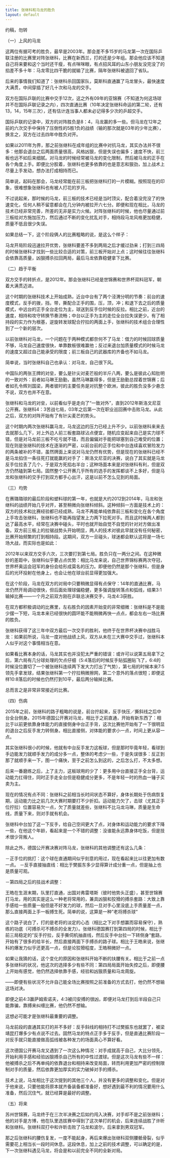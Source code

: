```yaml
---
title: 张继科和马龙的胜负
layout: default
---
```


约稿，勿转

（一）上风的马龙

这两位有据可考的胜负，最早是2003年。那会差不多15岁的马龙第一次在国际乒联注册的比赛里对阵张继科，比赛在新西兰，打的还是少年组。那会他应该不知道自己将来要和这个当时还干瘦，有点咪咪眼，有点招风耳的山东小朋友没完没了的掐差不多十年：马龙零比四干脆的就输了比赛，隔年张继科被退回了省队。

后来的事情我们知道了：张继科杀回国家队，莫斯科直通赢了马龙冒头，最快速度大满贯，中间穿插了好几十次和马龙的交手。

双方在国际乒联的比赛中交手12次，这之外有09年的亚锦赛（不知道为何这场球并不在国际乒联记录之内），四次直通比赛（10年决定张继科命运的第二轮，还有13，14，15年三次），还有估计连当事人都未必记得多少次的乒超交手。

国际乒联的记录中，双方的对阵胜负是8：4，马龙赢的多一些。但马龙在12年之前的六次交手中保持了压倒性的5胜1负的战绩（输的那次就是03年的少年比赛），换言之，双方在过去四年中胜负对开。

如果以2011年为界，那之前张继科在成年组的比赛中对抗马龙，其实办法并不很多：他那会退台之后两面质量很高，风格凶狠，但是失误也偏多；速度不快，前三板也远不如后来细腻。对马龙的时候经常被马龙的变化限制，然后被马龙的正手在各个角度上手。即便比分胶着，张继科也更多依靠的也是意志和狠劲，加上战术上尽量上手发动，想办法打成相持而已。

简单说，起码在那会，马龙经常能在前三板把张继科打的一片模糊。按照现在的印象，很难想象张继科也有被人打花的岁月。

不过说起来，那时候的马龙，前三板的技术已经是当时顶尖，配合着没完没了的快速变化，任何人稍不留意都会在几分钟内被拉开六七分。即便和现在相比，马龙的技术已经非常完善，所差的无非是实力火候。对阵张继科的时候，他也尽量通过前三板给对方施加压力，然后通过不断的变化扰乱对手，相持段马龙风格更加稳健，质量不低且很少失误。

如果总结一下，这个阶段俩人的比赛粗略的说，是这么个样子：

马龙开局阶段迅速拉开优势，张继科要差不多到两局之后才缓过劲来；打到三四局的时候张继科才找到一些比较合适的对策，前三板开始对上点；这时候往往张继科会依靠高质量，凶狠搏杀拉回两局，最后马龙依靠稳健拿下比赛。


（二）趋于平衡

双方交手的转折点，是2012年。那会张继科已经是世锦赛和世界杯双料冠军，朝着大满贯迈进。

这个时期的张继科技术上开始成熟，近台中台有了两个泾渭分明的节奏：前台的速度模式，反手的拨，挡，带，撕配合正手的围，压，顶，冲；和退下去之后的质量模式，中远台的正手全台走位为主，球送到反手位时候的反拉。相比之前，近台的速度，相持和攻守转换节奏流畅；中台以正手为主的走位全台拉失误更少。有了相持段的实力作为根基，逆旋转发球配合拧拉的两面上手，张继科的技术组合合理性到了一个新的层次。

以前张继科对马龙，一个问题在于两种模式都奈何不了马龙：借力的时候回球质量不够，马龙自己速度很快，单靠数板很难赢他；反过来退台加质量模式的时候马龙的速度又超过自己能承受的限度；前三板自己的武器库的齐备也不如马龙。

简单说，当时张继科自己也承认：对马龙，自己很下风。

中国队的两张王牌的对垒，要么是针尖对麦芒般的半斤八两，要么是彼此心知肚明的一致对外：前者如马琳王励勤，虽然马琳赢得多，但是王励勤总捏着世锦赛；后者如孔令辉刘国梁，两者彼时的主要任务是对抗整个欧洲，彼此的胜负没多少悬念不说，双方也并不在意。

张继科和马龙的对垒，以前看似乎是走向了“一致对外”，直到2012年斯洛文尼亚公开赛。张继科4：3苦战七局，03年之后第一次在职业巡回赛中击败马龙。从此之后，双方的对阵开始有了有针尖麦芒的势头。

这个时期内两次张继科赢马龙，马龙这边的压力已经上升不少。以前张继科来来去去就那么几下，对上外边人前三板套路球沾点便宜，随机应变起来自己是实力球不错，但是对马龙前三板不吃亏就不错，而且偏偏对手能把球塞到自己难受的位置；现在则是张继科的技术在逐渐的严密，以前台前的正手位和中台连续喜欢冒险发力的两条被补的不错，虽然牌面上来说对马龙仍然有优势，但是现在的张继科已经不是马龙掐住一条往死打就能赢的对手了：斯洛文尼亚的决赛，说白了其实就是马龙反手位拉丢了几个，于是双方死掐右半台；这种场面本来是对张继科有利，但是双方仍然磕到第七局。固然整个公开赛几乎所有的选手的发挥都谈不上多好，但是马龙和张继科的交手打到双方都手心出汗，这是以前不怎么见到的局面。


（三）均势

在赛璐璐球的最后阶段和塑料球的第一年，也就是大约2012到2014年，马龙和张继科的战绩开始几乎对开，甚至稍微向张继科倾斜。这种倾斜一方面是技术上的：双方的技术和比赛经验都已经成熟，马龙不再能单纯依靠前三板和变化在各个角度上手攻击张继科，张继科也不能再指望发上力两下拉死对手。而且这时候两人都到达了最高水平，经常在决赛中碰头，平时也就开始自觉不自觉的针对对方做出准备。双方前三板上的拉锯战势头开始明显，两人的技术对彼此早就没有任何秘密，比赛开始频繁的打到相持段。这期间，双方一旦碰头，球迷都会默认这将是一场七场大战，而实际也是如此：

2012年以来双方交手六次，三次要打到第七局。胜负只在一两分之间。在这种微妙的差距中，张继科似乎要占点优势：相比马龙来说，自己世界锦标赛两次夺冠，世界杯奥运会冠军的身份会给形成莫名的压力。即便他仍然是那个张继科，但是身后的光环投射在他身上，也会让他在球台前显得更加强大。

在这个阶段，马龙在双方的对局中只要稍微显得有点保守：14年的直通比赛，马龙仍然开局调动很快，但后面处理球偏稳健，更多强调旋转落点和弧线，结果3:1输掉比赛——一个月之前双方刚在乒联总决赛交手，马龙4:3获胜。

在双方都积极调动的比赛里，左右胜负的因素开始变的非常细微：张继科是不是能少摆一下短，马龙本来已经很快的圆环能不能稍微再快一点点，都会左右一场比赛的胜负。

张继科获得了这三年中双方最后一次交手的胜利，他终于在世界杯决赛中战胜马龙：如果前所说，马龙一度对他战绩上风，双方从未在三大赛中交手过，张继科本人似乎对这个事情相当在意。

如果看比赛本身的话，马龙其实也并没犯太严重的错误：或许可以说第五局拿下之后，第六局有几分球处理的欠点仔细（5:4落后的时候反手贴弧圈贴飞了，6:4的时候没位置切了一个被张继科连续两下发大力打出了气势），第七局的时候本来7:5领先手拿发球，结果张继科第一个拧拉稍微擦网，第二个意外的落点很短；即便这样10:8落后的时候也仍然打到10平，最后两分输掉比赛。

总而言之是非常非常接近的比赛。

（四）伤病

2015年之前，张继科的路子粗略的说是，前台拧起来，反手快压／撕斜线之后中台全台侧身。2015年德国公开赛对马龙，相比于之前直通，开始有新东西了：相比于以前更依靠身体能力的直接侧身中台正手背，这次比赛他开始有了一下很明显的退台之后反手发力转侧身。相比直接侧，对体能的要求小一点，时间上更从容一点。

其实张继科很小的时候，他就有中台反手发力这板球，但是那时毕竟年轻，看球到手边能发力就顺手发力的成分多一点，整体的考虑少一些，于是失误很多：反正到那了就顺手来一下，图一个痛快，至于之前怎么到这的，之后怎么打，不太多想。

后来一番磨练之后，上了主力，这板球用的少了：更多用中台直接正手全台背，运动能力扛得住，同时正手走全台但是稳健成分更多，不是年轻一时的热血一锤子买卖为主。

现在的情况有点不同：张继科之前相当长时间状态不算好，身体长期处于伤病恢复期，运动能力比之前几次大赛时期要打不少折扣。运动能力欠了，击球（尤其正手位拧拉）位置容易欠一点，欠了质量就差些，张继科不比马龙马琳，质量是生命线，质量下来，则对手就有机会。

张继科中台加了这一下反手，给自己空间更大了点，对身体和运动能力的要求下降一些，在他这个年龄，看起来是一个不错的调整：没谁能永远靠身体吃饭，但是技术很少背叛人。

除此之外，德国公开赛决赛对阵马龙，张继科的其他调整还有这么几条：

－正手位的挑打：这个球在直通期间似乎刻意的用过，现在看起来比以往更加有数一点。 －反手直接抽直线：相比于樊振东多少显得算计成分重一点，但是抽上也是质量可观。 

－第四局之后的技战术调整：

王皓在生涯末期，队里打直通，出国对弗雷塔斯（彼时他势头正盛），甚至世锦赛打马龙，用的其实是这么一种老将常用的，兼具凶狠和狡猾的搏杀套路：大致上靠手感给一些质量一般但是不好发力的球，然后一旦对手心里没底上手质量差一点，那么直接两面上手一板搏生死。简单的说，这算是一种”老将搏杀球“

这个路子说白了，打的是老将的淡定的心态（相比之下对手想赢而容易保守），熟练的功底（可搏杀可不搏杀的全发力）。张继科德国赛打到第四局的时候，相比于前三局稳定的”反手拧拉，反手撕伺机抽直线，然后反手中台拉一下转侧身“套路，开始有了很多的给半长，然后直接两面下手搏杀的路子球。相比于王皓来说，张继科的爆发力似乎还更高一点，但是论狡猾程度，王皓稍微好一点。

如果让我猜的话，这个变化的原因和张继科开始不断的扶腰有关。相比于之前一点多张继科的状况，他这次的选择多少有些不同：第四局局面开始失控之后，即便腰上开始有感觉，他仍然选择依靠手感，经验和凶狠质量和马龙周旋。

——即便有些状况不允许自己能全场比赛按照之前准备的方式去打，他仍然不想输这场对决。

即便之前4:3赢萨姆索诺夫，4:3被闫安搏的很凶，即便对马龙打到后半段自己只能靠骗，靠搏来纠缠比赛，他仍然不想输。

这想必可能才是张继科最重要的调整。


马龙前段的直通其实打的并不多好：反手斜线的相持打不过樊振东也就罢了，被梁靖昆打爆多少有点说不过去。固然马龙的特点正手多于反手，但是直通比赛阶段一对反手就只能直接做高弧线被各种发力的场面真心不算好看。

这次德国公开赛马龙又遇到了一次这么种情况：对手成就高于自己，大比分领先，开始利用手感和经验凶狠搏杀自己所有的中性过渡球。但是这次马龙有些不一样：他被搏杀之后不再单纯的依靠退台和相持来改变局面，转而利用更加严密的控制限制对手的质量，然后依靠更加厚实的实力破掉对手的搏杀。

技术上说，马龙相比于这次提到的其他三个人，并没有更多的调整和变化。但是对于他来说，只要他能将原本就齐备装备都准备好，想好遇到最不利的情况要用什么准备，然后沉住气，就已经算是最好的调整。


（五）将来

苏州世锦赛，马龙终于在三次半决赛之后如约闯入决赛，对手却不是之前张继科；他的对手是方博，他在队里选拔赛中得到了这次单打的机会，后来连续战胜了许昕和张继科。张继科双打中和许昕击败了马龙和波尔，后来拿到男双冠军。

那之后张继科的腰伤复发，一度不能起身，再后来爆出张继科双侧腰骶骨裂，似乎需要花上相当长一段时间休息。这段休息，加上之前的技术调整，可以确定的是，下一次张继科遇见马龙，将会是和以前完全不同的全新对局。
